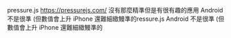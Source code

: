 pressure.js 
https://pressurejs.com/
沒有那麼精準但是有很有趣的應用
Android 不是很準 (但數值會上升
iPhone 還難細緻鰻準的ressure.js 
Android 不是很準 (但數值會上升
iPhone 還難細緻鰻準的
